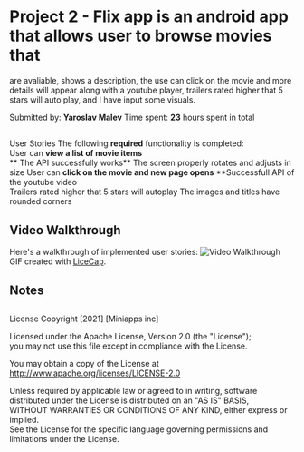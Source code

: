 # Project 2 - Flix app is an android app that allows user to browse movies that 
are avaliable, shows a description, the use can click on the movie and more details
will appear along with a youtube player, trailers rated higher that 5 stars will
auto play, and I have input some visuals.


Submitted by: **Yaroslav Malev**
Time spent: **23** hours spent in total

## 
User Stories
The following **required** functionality is completed:             
User can **view a list of movie items**                            
** The API successfully works**
The screen properly rotates and adjusts in size
User can **click on the movie and new page opens**
**Successfull API of the youtube video                                         
Trailers rated higher that 5 stars will autoplay
The images and titles have rounded corners

## Video Walkthrough

Here's a walkthrough of implemented user stories:
<img src='https://imgur.com/KpkJgR1.gif' title='Video Walkthrough' width='' alt='Video Walkthrough' />
GIF created with [LiceCap](http://www.cockos.com/licecap/).

## Notes

## 

License
Copyright [2021] [Miniapps inc]
   
Licensed under the Apache License, Version 2.0 (the "License");   
you may not use this file except in compliance with the License.  

You may obtain a copy of the License at       
http://www.apache.org/licenses/LICENSE-2.0

Unless required by applicable law or agreed to in writing, software  
distributed under the License is distributed on an "AS IS" BASIS,   
WITHOUT WARRANTIES OR CONDITIONS OF ANY KIND, either express or implied.  
See the License for the specific language governing permissions and    
limitations under the License.

